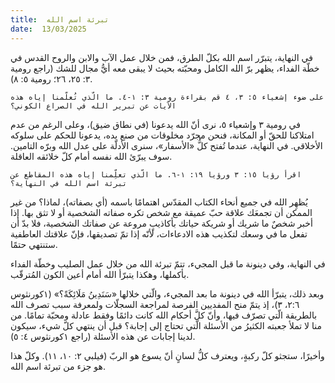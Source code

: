 ```yaml
---
title:  تبرئة اسم الله
date:  13/03/2025
---
```


في النهاية، يتبرّر اسم الله بكلّ الطرق، فمن خلال عمل الآب والابن والروح القدس في خطّة الفداء، يظهر برّ الله الكامل ومحبّته بحيث لا يبقى معه أيُّ مجال للشك (راجع رومية ٣: ٢٥، ٢٦؛ رومية ٥: ٨).

`على ضوء إشعياء ٥: ٣، ٤ قم بقراءة رومية ٣: ١-٤. ما الّذي تُعلّمنا إياه هذه الآيات عن تبرير الله في الصراع الكوني؟`

في رومية ٣ وإشعياء ٥، نرى أنّ الله يدعونا (في نطاق ضيق)، وعلى الرغم من عدم امتلاكنا للحقّ أو المكانة، فنحن مجرّد مخلوقات من صنع يده، يدعونا للحكم على سلوكه الأخلاقي. في النهاية، عندما تُفتح كلُّ «الأسفار»، سنرى الأدلّة على عدل الله وبرّه التامين. سوف يبرّئ الله نفسه أمام كلّ خلائقه العاقلة.

`اقرأ رؤيا ١٥: ٣ ورؤيا ١٩: ١-٦. ما الّذي تعلِّمنا إياه هذه المقاطع عن تبرئة اسم الله في النهاية؟`

يُظهِر الله في جميع أنحاء الكتاب المقدّس اهتمامًا باسمه (أي بصفاته)، لماذا؟ من غير الممكن أن تجمعَك علاقة حبّ عميقة مع شخص تكره صفاته الشخصية أو لا تثق بها. إذا أخبر شخصٌ ما شريك أو شريكة حياتك بأكاذيبٍ مروعة عن صفاتك الشخصية، فلا بدّ أن تفعل ما في وسعك لتكذيب هذه الادعاءات، لأنّه إذا تمّ تصديقها، فإنّ علاقتك العاطفية ستنتهي حتمًا.

في النهاية، وفي دينونة ما قبل المجيء، تتمّ تبرئة الله من خلال عمل الصليب وخطّة الفداء بأكملها، وهكذا يتبرّأ الله أمام أعين الكون المُترقّب.

وبعد ذلك، يتبرّأ الله في دينونة ما بعد المجيء، والّتي خلالها «سَنَدِينُ مَلَائِكَةً؟» (١كورنثوس ٢:٦، ٣)، إذ يتمّ منح المفديين الفرصة لمراجعة السجلّات ولمعرفة سبب تصرف الله بالطريقة الّتي تصرّف فيها، وأنّ كلَّ أحكام الله كانت دائمًا وفقط عادلة ومحبّة تمامًا. من منا لا تملأ جعبته الكثيرُ من الأسئلة الّتي تحتاج إلى إجابة؟ قبل أن ينتهي كلّ شيء، سيكون لدينا إجابات عن هذه الأسئلة (راجع ١كورنثوس ٤: ٥).

وأخيرًا، ستجثو كلّ ركبةٍ، ويعترف كلُّ لسانٍ أنّ يسوع هو الربّ (فيلبي ٢: ١٠، ١١). وكلّ هذا هو جزء من تبرئة اسم الله.